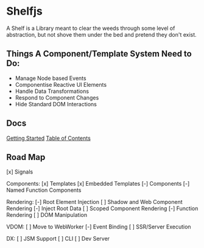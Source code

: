 # Shelfjs
A Shelf is a Library meant to clear the weeds through some level of abstraction, but not shove them under the bed and pretend they don't exist.

## Things A Component/Template System Need to Do:
- Manage Node based Events
- Componentise Reactive UI Elements
- Handle Data Transformations
- Respond to Component Changes
- Hide Standard DOM Interactions

## Docs
[Getting Started](./docs/getting-started.md)
[Table of Contents](./docs/table-of-contents.md)

## Road Map
[x] Signals

Components:
[x] Templates
[x] Embedded Templates
[-] Components
[-] Named Function Components

Rendering:
[-] Root Element Injection
[ ] Shadow and Web Component Rendering
[-] Inject Root Data
[ ] Scoped Component Rendering
[-] Function Rendering
[ ] DOM Manipulation

VDOM:
[ ] Move to WebWorker
[-] Event Binding
[ ] SSR/Server Execution

DX:
[ ] JSM Support
[ ] CLI
[ ] Dev Server